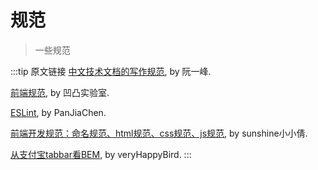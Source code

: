 # 规范

> 一些规范

:::tip 原文链接
[中文技术文档的写作规范](https://github.com/ruanyf/document-style-guide), by 阮一峰.

[前端规范](https://guide.aotu.io/docs/), by 凹凸实验室.

[ESLint](https://panjiachen.github.io/vue-element-admin-site/zh/guide/advanced/eslint.html#%E9%85%8D%E7%BD%AE%E9%A1%B9), by PanJiaChen.

[前端开发规范：命名规范、html规范、css规范、js规范](https://juejin.im/post/592d4a5b0ce463006b43b6da#heading-40), by sunshine小小倩.

[从支付宝tabbar看BEM](https://juejin.im/post/5bb4678a5188255c980be9d2?utm_source=gold_browser_extension), by veryHappyBird.
:::